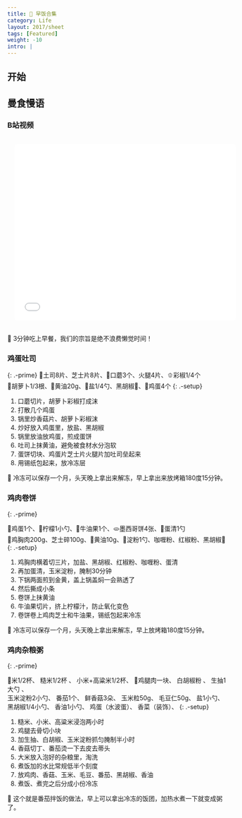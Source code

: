 ```yaml
---
title: 🥣 早饭合集
category: Life
layout: 2017/sheet
tags: [Featured]
weight: -10
intro: |
---
```


## 开始

## 曼食慢语

### B站视频

<div style="width: 100%; height: 400px; padding: 1rem">
 <iframe style="width: 100%; height: 100%; border-radius: 6px" src="//player.bilibili.com/player.html?aid=803978874&bvid=BV1Ay4y1u7UW&cid=362253451&page=1" scrolling="no" border="0" frameborder="no" framespacing="0" allowfullscreen="true"> </iframe>
</div>

📌  3分钟吃上早餐，我们的宗旨是绝不浪费懒觉时间！

### 鸡蛋吐司

{: .-prime}
🍞土司8片、芝士片8片、🍄口蘑3个、火腿4片、🫑彩椒1/4个 <br/> 🥕胡萝卜1/3根、🧈黄油20g、🧂盐1/4勺、黑胡椒🤏、🥚鸡蛋4个
{: .-setup}

1. 口蘑切片，胡萝卜彩椒打成沫
2. 打散几个鸡蛋
3. 锅里炒香菇片、胡萝卜彩椒沫
4. 炒好放入鸡蛋里，放盐、黑胡椒
5. 锅里放油放鸡蛋，煎成蛋饼
6. 吐司上抹黄油，避免被食材水分泡软
7. 蛋饼切块、鸡蛋片芝士片火腿片加吐司垒起来
8. 用锡纸包起来，放冷冻层

📌  冷冻可以保存一个月，头天晚上拿出来解冻，早上拿出来放烤箱180度15分钟。

### 鸡肉卷饼

{: .-prime}

🥚鸡蛋1个、🍋柠檬1小勺、🥑牛油果1个、🫓墨西哥饼4张、🥚蛋清1勺 <br/> 🐔鸡胸肉200g、芝士碎100g、🧈黄油10g、🌽淀粉1勺、咖喱粉、红椒粉、黑胡椒🤏
{: .-setup}

1. 鸡胸肉横着切三片，加盐、黑胡椒、红椒粉、咖喱粉、蛋清
2. 再加蛋清，玉米淀粉，腌制30分钟
2. 下锅两面煎到金黄，盖上锅盖焖一会熟透了
3. 然后撕成小条
4. 卷饼上抹黄油
5. 牛油果切片，挤上柠檬汁，防止氧化变色
6. 卷饼卷上鸡肉芝士和牛油果，锡纸包起来冷冻

📌  冷冻可以保存一个月，头天晚上拿出来解冻，早上放烤箱180度15分钟。

### 鸡肉杂粮粥

{: .-prime}

🍚米1/2杯、
糙米1/2杯 、
小米+高粱米1/2杯、 
🍗鸡腿肉一块、 
白胡椒粉 、
生抽1大勺 、 <br/>
玉米淀粉2小勺、
番茄1个、
鲜香菇3朵、
玉米粒50g、
毛豆仁50g、
盐1小勺、 <br/>
黑胡椒1/4小勺、
香油1小勺、
鸡蛋（水波蛋）、
香菜（装饰）、
{: .-setup}

1. 糙米、小米、高粱米浸泡两小时
2. 鸡腿去骨切小块
3. 加生抽、白胡椒、玉米淀粉抓匀腌制半小时
4. 香菇切丁、番茄烫一下去皮去蒂头
5. 大米放入泡好的杂粮里，淘洗
6. 煮饭加的水比常规低半个刻度
7. 放鸡肉、香菇、玉米、毛豆、番茄、黑胡椒、香油
8. 煮饭、煮完之后分成小份冷冻

📌 这个就是番茄拌饭的做法，早上可以拿出冷冻的饭团，加热水煮一下就变成粥了。